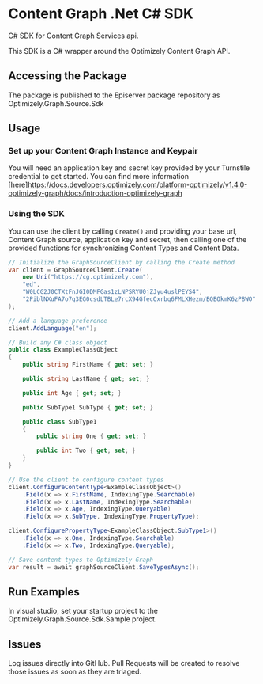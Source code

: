 # Content Graph .Net C# SDK
C# SDK for Content Graph Services api.

This SDK is a C# wrapper around the Optimizely Content Graph API.

## Accessing the Package
The package is published to the Episerver package repository as Optimizely.Graph.Source.Sdk

## Usage
### Set up your Content Graph Instance and Keypair

You will need an application key and secret key provided by your Turnstile credential to get started.
You can find more information [here]https://docs.developers.optimizely.com/platform-optimizely/v1.4.0-optimizely-graph/docs/introduction-optimizely-graph

### Using the SDK

You can use the client by calling `Create()` and providing your base url, Content Graph source, application key and secret, then calling one of the provided functions for synchronizing Content Types and Content Data.

```csharp
// Initialize the GraphSourceClient by calling the Create method
var client = GraphSourceClient.Create(
    new Uri("https://cg.optimizely.com"),
    "ed",
    "W0LCG2J0CTXtFnJGI0DMFGas1zLNPSRYU0jZJyu4uslPEYS4",
    "2PiblNXuFA7o7q3EG0csdLTBLe7rcX94GfecOxrbq6FMLXHezm/BQBOkmK6zP8WO"
);

// Add a language preference
client.AddLanguage("en");

// Build any C# class object
public class ExampleClassObject
{
    public string FirstName { get; set; }

    public string LastName { get; set; }

    public int Age { get; set; }

    public SubType1 SubType { get; set; }

    public class SubType1
    {
        public string One { get; set; }

        public int Two { get; set; }
    }
}

// Use the client to configure content types
client.ConfigureContentType<ExampleClassObject>()
    .Field(x => x.FirstName, IndexingType.Searchable)
    .Field(x => x.LastName, IndexingType.Searchable)
    .Field(x => x.Age, IndexingType.Queryable)
    .Field(x => x.SubType, IndexingType.PropertyType);

client.ConfigurePropertyType<ExampleClassObject.SubType1>()
    .Field(x => x.One, IndexingType.Searchable)
    .Field(x => x.Two, IndexingType.Queryable);

// Save content types to Optimizely Graph
var result = await graphSourceClient.SaveTypesAsync();
```

## Run Examples
In visual studio, set your startup project to the Optimizely.Graph.Source.Sdk.Sample project.

## Issues
Log issues directly into GitHub. Pull Requests will be created to resolve those issues as soon as they are triaged.
